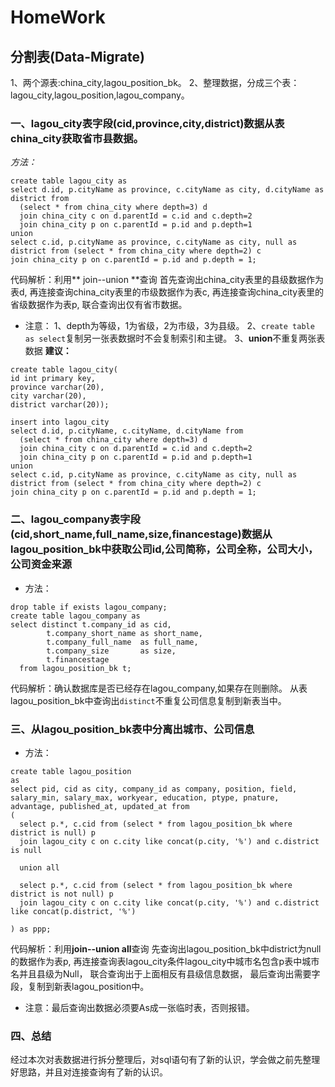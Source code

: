 # HomeWork
## 分割表(Data-Migrate)
1、两个源表:china_city,lagou_position_bk。
2、整理数据，分成三个表：lagou_city,lagou_position,lagou_company。
### 一、lagou_city表字段(cid,province,city,district)数据从表china_city获取省市县数据。
*方法：*
```
create table lagou_city as
select d.id, p.cityName as province, c.cityName as city, d.cityName as district from
  (select * from china_city where depth=3) d
  join china_city c on d.parentId = c.id and c.depth=2
  join china_city p on c.parentId = p.id and p.depth=1
union
select c.id, p.cityName as province, c.cityName as city, null as district from (select * from china_city where depth=2) c
join china_city p on c.parentId = p.id and p.depth = 1;
```
代码解析：利用** join--union **查询
首先查询出china_city表里的县级数据作为表d,
再连接查询china_city表里的市级数据作为表c,
再连接查询china_city表里的省级数据作为表p,
联合查询出仅有省市数据。
* 注意：
1、depth为等级，1为省级，2为市级，3为县级。
2、```create table as select```复制另一张表数据时不会复制索引和主键。
3、**union**不重复两张表数据
**建议：**
```
create table lagou_city(
id int primary key,
province varchar(20),
city varchar(20),
district varchar(20));

insert into lagou_city
select d.id, p.cityName, c.cityName, d.cityName from
  (select * from china_city where depth=3) d
  join china_city c on d.parentId = c.id and c.depth=2
  join china_city p on c.parentId = p.id and p.depth=1
union
select c.id, p.cityName as province, c.cityName as city, null as district from (select * from china_city where depth=2) c
join china_city p on c.parentId = p.id and p.depth = 1;
```
### 二、lagou_company表字段(cid,short_name,full_name,size,financestage)数据从lagou_position_bk中获取公司id,公司简称，公司全称，公司大小，公司资金来源
* 方法：
```
drop table if exists lagou_company;
create table lagou_company as
select distinct t.company_id as cid,
        t.company_short_name as short_name,
        t.company_full_name  as full_name,
        t.company_size       as size,
        t.financestage
  from lagou_position_bk t;
```
代码解析：确认数据库是否已经存在lagou_company,如果存在则删除。
从表lagou_position_bk中查询出```distinct```不重复公司信息复制到新表当中。
### 三、从lagou_position_bk表中分离出城市、公司信息
* 方法：
```
create table lagou_position
as
select pid, cid as city, company_id as company, position, field, salary_min, salary_max, workyear, education, ptype, pnature, advantage, published_at, updated_at from
(
  select p.*, c.cid from (select * from lagou_position_bk where district is null) p
  join lagou_city c on c.city like concat(p.city, '%') and c.district is null

  union all

  select p.*, c.cid from (select * from lagou_position_bk where district is not null) p
  join lagou_city c on c.city like concat(p.city, '%') and c.district like concat(p.district, '%')

) as ppp;
```
代码解析：利用**join--union all**查询
先查询出lagou_position_bk中district为null的数据作为表p,
再连接查询表lagou_city条件lagou_city中城市名包含p表中城市名并且县级为Null，
联合查询出于上面相反有县级信息数据，
最后查询出需要字段，复制到新表lagou_position中。
* 注意：最后查询出数据必须要As成一张临时表，否则报错。
### 四、总结
经过本次对表数据进行拆分整理后，对sql语句有了新的认识，学会做之前先整理好思路，并且对连接查询有了新的认识。
